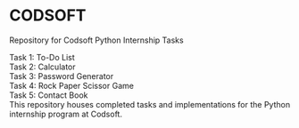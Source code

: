 # CODSOFT
Repository for Codsoft Python Internship Tasks  

Task 1: To-Do List  
Task 2: Calculator  
Task 3: Password Generator  
Task 4: Rock Paper Scissor Game  
Task 5: Contact Book  
This repository houses completed tasks and implementations for the Python internship program at Codsoft.  
